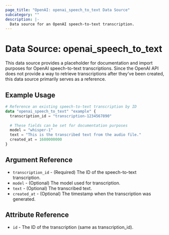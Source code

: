 ```yaml
---
page_title: "OpenAI: openai_speech_to_text Data Source"
subcategory: ""
description: |-
  Data source for an OpenAI speech-to-text transcription.
---
```


# Data Source: openai_speech_to_text

This data source provides a placeholder for documentation and import purposes for OpenAI speech-to-text transcriptions. Since the OpenAI API does not provide a way to retrieve transcriptions after they've been created, this data source primarily serves as a reference.

## Example Usage

```terraform
# Reference an existing speech-to-text transcription by ID
data "openai_speech_to_text" "example" {
  transcription_id = "transcription-1234567890"
  
  # These fields can be set for documentation purposes
  model = "whisper-1"
  text = "This is the transcribed text from the audio file."
  created_at = 1680000000
}
```

## Argument Reference

* `transcription_id` - (Required) The ID of the speech-to-text transcription.
* `model` - (Optional) The model used for transcription.
* `text` - (Optional) The transcribed text.
* `created_at` - (Optional) The timestamp when the transcription was generated.

## Attribute Reference

* `id` - The ID of the transcription (same as transcription_id). 